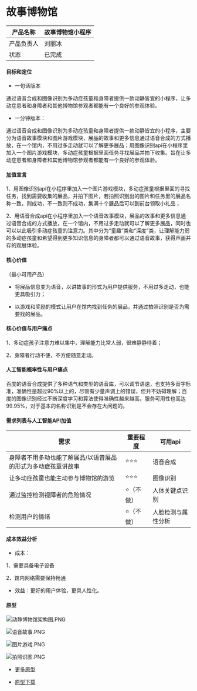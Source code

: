 # 故事博物馆

| 产品名称  |故事博物馆小程序  |
| -------- |-------- |
| 产品负责人 |刘丽冰 |
| 状态  | 已完成 |

#### 目标和定位

- 一句话版本

通过语音合成和图像识别为多动症孩童和身障者提供一款动静皆宜的小程序，让多动症患者和身障者和其他博物馆参观者都能有一个良好的参观体验。

- 一分钟版本：

通过语音合成和图像识别为多动症孩童和身障者提供一款动静皆宜的小程序，主要分为语音故事模块和图片游戏模块，展品的故事和更多信息通过语音合成的方式播放，在一个馆内，不用过多走动就可以了解更多展品；用图像识别api在小程序里加入一个图片游戏模块，多动症孩童根据里面任务寻找展品并拍下收集。旨在让多动症患者和身障者和其他博物馆参观者都能有一个良好的参观体验。

#### 加值宣言

1、用图像识别api在小程序里加入一个图片游戏模块，多动症孩童根据里面的寻找任务，找到需要收集的展品，并拍下图片，若拍照识别出的图片和任务里的展品名称一致，则成功，不一致则不成功，集满十个展品后可以到前台领取小礼品；

2、用语音合成api在小程序里加入一个语音故事模块，展品的故事和更多信息通过语音合成的方式播放，在一个馆内，不用过多走动就可以了解更多展品，同时也可以以此吸引多动症孩童的注意力。其中分为“童趣”类和“深度”类，让理解能力弱的多动症孩童和希望得到更多知识信息的身障者都可以通过语音故事，获得声画并存的观展体验。

#### 核心价值

（最小可用产品）

- 将展品信息变为语音，以讲故事的形式为用户提供服务，不用过多走动，也能更具吸引力；

- 以游戏和奖励的模式让用户在馆内找到任务的展品，并通过拍照识别是否为需要找的展品。

#### 核心价值与用户痛点 

1、多动症孩子注意力难以集中，理解能力比常人弱，很难静静待着；

2、身障者行动不便，不方便随意走动。

#### 人工智能概率性与用户痛点

百度的语音合成提供了多种语气和类型的语音库，可以调节语速，也支持多音字标准，准确性是超过90%以上的，尽管有少量声调上的错误，但并不妨碍理解；百度的图像识别经过不断深度学习和算法使得准确性越来越高，服务可用性也高达99.95%，对于基本的名称识别是不会存在大问题的。

#### 需求列表与人工智能API加值

|需求|重要程度|可用api|
---|---|---
|身障者不用多动也能了解展品/以语音展品的形式为多动症孩童讲故事|⭐⭐⭐|语音合成|
|让多动症孩童也能主动参与博物馆的游览|⭐⭐⭐|图像识别|
|通过监控检测视障者的危险情况|⭐（不做）|人体关键点识别|
|检测用户的情绪|⭐（不做）|人脸检测与属性分析|


#### 成本效益分析

- 成本：

1、需要具备电子设备

2、馆内网络需要保持畅通

- 效益：更好的用户体验，更具人性化。

#### 原型

![动静博物馆架构图.PNG](https://upload-images.jianshu.io/upload_images/9460880-edff144478d574ea.PNG?imageMogr2/auto-orient/strip%7CimageView2/2/w/1240)

![语音故事.PNG](https://upload-images.jianshu.io/upload_images/9460880-c2dbece31ea35e78.PNG?imageMogr2/auto-orient/strip%7CimageView2/2/w/1240)

![图片游戏.PNG](https://upload-images.jianshu.io/upload_images/9460880-a181c198193cf11d.PNG?imageMogr2/auto-orient/strip%7CimageView2/2/w/1240)

![拍照识图.PNG](https://upload-images.jianshu.io/upload_images/9460880-15bb7d10ed1971e2.PNG?imageMogr2/auto-orient/strip%7CimageView2/2/w/1240)


- [更多原型](http://nfunm055.gitee.io/auapi)

- [原型下载](https://github.com/NFUNM055/auapi)



